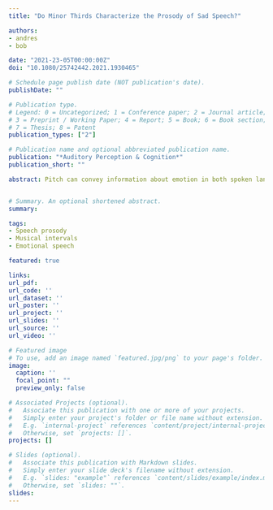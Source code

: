 ```yaml
---
title: "Do Minor Thirds Characterize the Prosody of Sad Speech?"

authors:
- andres
- bob

date: "2021-23-05T00:00:00Z"
doi: "10.1080/25742442.2021.1930465"

# Schedule page publish date (NOT publication's date).
publishDate: ""

# Publication type.
# Legend: 0 = Uncategorized; 1 = Conference paper; 2 = Journal article;
# 3 = Preprint / Working Paper; 4 = Report; 5 = Book; 6 = Book section;
# 7 = Thesis; 8 = Patent
publication_types: ["2"]

# Publication name and optional abbreviated publication name.
publication: "*Auditory Perception & Cognition*"
publication_short: ""

abstract: Pitch can convey information about emotion in both spoken language and in music. Given this, do people use pitch to communicate emotion in similar ways across both domains? To investigate this question we look at intervals between the fundamental frequency (f0) of adjacent syllables in emotional speech produced by actors. We first investigate whether descending minor third intervals are more prevalent in sad speech compared to other types of emotional speech, as has been reported previously. In these data, we see no evidence for descending minor thirds being characteristic of sad speech. In fact, we find little evidence for any specific musical intervals being associated with specific emotions in these longer sentences. We suggest that speakers might borrow emotional cues from music only when other prosodic options are infeasible.


# Summary. An optional shortened abstract.
summary:

tags:
- Speech prosody
- Musical intervals
- Emotional speech

featured: true

links:
url_pdf: 
url_code: ''
url_dataset: ''
url_poster: ''
url_project: ''
url_slides: ''
url_source: ''
url_video: ''

# Featured image
# To use, add an image named `featured.jpg/png` to your page's folder. 
image:
  caption: ''
  focal_point: ""
  preview_only: false

# Associated Projects (optional).
#   Associate this publication with one or more of your projects.
#   Simply enter your project's folder or file name without extension.
#   E.g. `internal-project` references `content/project/internal-project/index.md`.
#   Otherwise, set `projects: []`.
projects: []

# Slides (optional).
#   Associate this publication with Markdown slides.
#   Simply enter your slide deck's filename without extension.
#   E.g. `slides: "example"` references `content/slides/example/index.md`.
#   Otherwise, set `slides: ""`.
slides:
---
```


